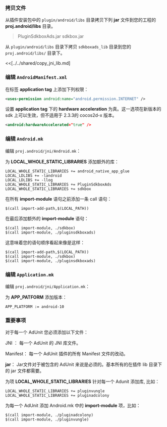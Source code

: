### 拷贝文件
从插件安装包中的 `plugin/android/libs` 目录拷贝下列 __jar__ 文件到您的工程的 __proj.android/libs__ 目录。

> PluginSdkboxAds.jar
> sdkbox.jar

从 `plugin/android/libs` 目录下拷贝 `sdkboxads_lib` 目录到您的 `proj.android/libs/` 目录下。


<<[../../shared/copy_jni_lib.md]

### 编辑 `AndroidManifest.xml`
在标签 __application tag__ 上添加下列权限：
```xml
<uses-permission android:name="android.permission.INTERNET" />
```

设置 __application tag__ 下的 __hardware acceleration__ 为真。这一选项在新版本的 sdk 上可以生效，但不适用于 2.3.3的 cocos2d-x 版本。
```xml
<android:hardwareAccelerated="true" />
```

### 编辑 `Android.mk`
编辑 `proj.android/jni/Android.mk`：

为 __LOCAL_WHOLE_STATIC_LIBRARIES__ 添加额外的库：
```
LOCAL_WHOLE_STATIC_LIBRARIES += android_native_app_glue
LOCAL_LDLIBS += -landroid
LOCAL_LDLIBS += -llog
LOCAL_WHOLE_STATIC_LIBRARIES += PluginSdkboxAds
LOCAL_WHOLE_STATIC_LIBRARIES += sdkbox
```

在所有 __import-module__ 语句之前添加一条 call 语句：
```
$(call import-add-path,$(LOCAL_PATH))
```

在最后添加额外的 __import-module__ 语句：
```
$(call import-module, ./sdkbox)
$(call import-module, ./pluginsdkboxads)
```

这意味着您的语句顺序看起来像是这样：
```
$(call import-add-path,$(LOCAL_PATH))
$(call import-module, ./sdkbox)
$(call import-module, ./pluginsdkboxads)
```

### 编辑 `Application.mk`
编辑 `proj.android/jni/Application.mk`：

为 __APP_PATFORM__ 添加版本：
```
APP_PLATFORM := android-10
```

### 重要事项

对于每一个 AdUnit 您必须添加以下文件：

JNI ： 每一个 AdUnit 的 JNI 库文件。

Manifest： 每一个 AdUnit 插件的所有 Manifest 文件的改动。

__jar__： Jar文件对于被包含的 AdUnit 来说是必须的。基本所有的在插件 lib 目录下的 jar 文件都需要。

为项 __LOCAL_WHOLE_STATIC_LIBRARIES__ 针对每一个 Adunit 添加库, 比如：

```
LOCAL_WHOLE_STATIC_LIBRARIES += pluginvungle
LOCAL_WHOLE_STATIC_LIBRARIES += pluginadcolony
```

为每一个 AdUnit 添加 Android.mk 中的 __import-module__ 项，比如：

```
$(call import-module, ./pluginadcolony)
$(call import-module, ./pluginvungle)
```
